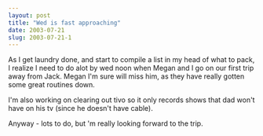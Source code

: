 ```yaml
---
layout: post
title: "Wed is fast approaching"
date: 2003-07-21
slug: 2003-07-21-1
---
```


As I get laundry done, and start to compile a list in my head of what to pack, I realize I need to do alot by wed noon when Megan and I go on our first trip away from Jack.  Megan I&apos;m sure will miss him, as they have really gotten some great routines down. 

I&apos;m also working on clearing out tivo so it only records shows  that dad won&apos;t have on his tv (since he doesn&apos;t have cable).

Anyway - lots to do, but &apos;m really looking forward to the trip.

